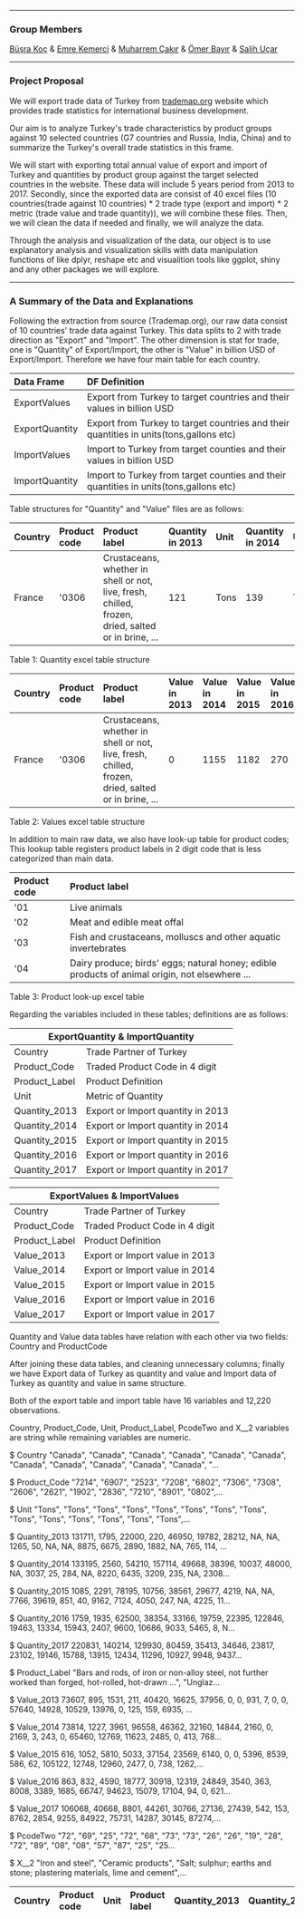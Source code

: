﻿***
### Group Members
[Büşra Koç](https://mef-bda503.github.io/pj18-busraakoc/) 	&	 [Emre Kemerci](https://mef-bda503.github.io/pj18-EmreKemerci/)		&	 [Muharrem Çakır](https://mef-bda503.github.io/pj18-muharremcakir81/)	&	[Ömer Bayır](https://mef-bda503.github.io/pj18-omerbayir/) 	&	[Salih Uçar](https://mef-bda503.github.io/pj18-ucarsal/)

***
### Project Proposal
We will export trade data of Turkey from [trademap.org](https://www.trademap.org/) website which provides trade statistics for international business development.


Our aim is to analyze Turkey's trade characteristics by product groups against 10 selected countries (G7 countries and Russia, India, China) and to summarize the Turkey's overall trade statistics in this frame.


We will start with exporting total annual value of export and import of Turkey and quantities by product group against the target selected countries in the website. These data will include 5 years period from 2013 to 2017.
Secondly, since the exported data are consist of 40 excel files (10 countries(trade against 10 countries) * 2 trade type (export and import) * 2 metric (trade value and trade quantity)), we will combine these files.
Then, we will clean the data if needed and finally, we will analyze the data.


Through the analysis and visualization of the data, our object is to use explanatory analysis and visualization skills with data manipulation functions of like dplyr, reshape etc and visualition tools like ggplot, shiny and any other packages we will explore.

***
### A Summary of the Data and Explanations       
Following the extraction from source (Trademap.org), our raw data consist of 10 countries' trade data against Turkey. This data splits to 2 with trade direction as "Export" and "Import". The other dimension is stat for trade, one is "Quantity" of Export/Import, the other is "Value" in billion USD of Export/Import. Therefore we have four main table for each country.


<table>
<thead>
<tr class="header">
<th align="left">Data Frame</th>
<th align="left">DF Definition</th>
</tr>
</thead>

<tbody>
<tr class="odd">
<td align="left">ExportValues</td>
<td align="left">Export from Turkey to target countries and their values in billion USD</td>
</tr>
<tr class="odd">
<td align="left">ExportQuantity</td>
<td align="left">Export from Turkey to target countries and their quantities in units(tons,gallons etc)</td>
</tr>
<tr class="odd">
<td align="left">ImportValues</td>
<td align="left">Import to Turkey from target counties and their values in billion USD</td>
</tr>
<tr class="odd">
<td align="left">ImportQuantity</td>
<td align="left">Import to Turkey from target counties and their quantities in units(tons,gallons etc)</td>
</tr>
  
</tbody>
</table> 


Table structures for "Quantity" and "Value" files are as follows:


<table>
<thead>
<tr class="header">
<th align="left">Country</th>
<th align="left">Product code</th>
<th align="left">Product label</th>
<th align="left">Quantity in 2013</th>
<th align="left">Unit</th>
<th align="left">Quantity in 2014</th>
<th align="left">Unit</th>
<th align="left">Quantity in 2015</th>
<th align="left">Unit</th>
<th align="left">Quantity in 2016</th>
<th align="left">Unit</th>
<th align="left">Quantity in 2017</th>
<th align="left">Unit</th>
</tr>
</thead>

<tbody>
<tr class="odd">
<td align="left">France</td>
<td align="left">'0306</td>
<td align="left">Crustaceans, whether in shell or not, live, fresh, chilled, frozen, dried, salted or in brine, ...</td>
<td align="left">121</td>
<td align="left">Tons</td>
<td align="left">139</td>
<td align="left">Tons</td>
<td align="left">22</td>
<td align="left">Tons</td>
<td align="left">24</td>
<td align="left">Tons</td>

</tr>
</tbody>
</table>
			 	 		 	 
Table 1: Quantity excel table structure

<table>
<thead>
<tr class="header">
<th align="left">Country</th>
<th align="left">Product code</th>
<th align="left">Product label</th>
<th align="left">Value in 2013</th>
<th align="left">Value in 2014</th>
<th align="left">Value in 2015</th>
<th align="left">Value in 2016</th>
<th align="left">Value in 2017</th>
</tr>
</thead>

<tbody>
<tr class="odd">
<td align="left">France</td>
<td align="left">'0306</td>
<td align="left">Crustaceans, whether in shell or not, live, fresh, chilled, frozen, dried, salted or in brine, ...</td>
<td align="left">0</td>
<td align="left">1155</td>
<td align="left">1182</td>
<td align="left">270</td>
<td align="left">0</td>
</tr>
</tbody>
</table>

Table 2: Values excel table structure

In addition to main raw data, we also have look-up table for product codes; This lookup table registers product labels in 2 digit code that is less categorized than main data.

<table>
<thead>
<tr class="header">
<th align="left">Product code</th>
<th align="left">Product label</th>
</tr>
</thead>

<tbody>
<tr class="odd">
<td align="left">'01</td>
<td align="left">Live animals</td>
</tr>
<tr class="odd">
<td align="left">'02</td>
<td align="left">Meat and edible meat offal</td>
</tr>
<tr class="odd">
<td align="left">'03</td>
<td align="left">Fish and crustaceans, molluscs and other aquatic invertebrates</td>
</tr>
<tr class="odd">
<td align="left">'04</td>
<td align="left">Dairy produce; birds' eggs; natural honey; edible products of animal origin, not elsewhere ...</td>
</tr>
  
</tbody>
</table>

Table 3: Product look-up excel table


Regarding the variables included in these tables; definitions are as follows:  

<table>
<thead>
<tr class="header">
<th align="center" colspan="2">ExportQuantity & ImportQuantity</th>
</tr>
</thead>
<tbody>
<tr class="odd">
<td align="left">Country</td>
<td align="left">Trade Partner of Turkey</td>
</tr>
<tr class="odd">
<td align="left">Product_Code</td>
<td align="left">Traded Product Code in 4 digit</td>
</tr>
<tr class="odd">
<td align="left">Product_Label</td>
<td align="left">Product Definition</td>
</tr>  
<tr class="odd">
<td align="left">Unit</td>
<td align="left">Metric of Quantity</td>
</tr>
<tr class="odd">
<td align="left">Quantity_2013</td>
<td align="left">Export or Import quantity in 2013</td>
</tr>
<tr class="odd">
<td align="left">Quantity_2014</td>
<td align="left">Export or Import quantity in 2014</td>
</tr>
<tr class="odd">
<td align="left">Quantity_2015</td>
<td align="left">Export or Import quantity in 2015</td>
</tr>
<tr class="odd">
<td align="left">Quantity_2016</td>
<td align="left">Export or Import quantity in 2016</td>
</tr>
<tr class="odd">
<td align="left">Quantity_2017</td>
<td align="left">Export or Import quantity in 2017</td>
</tr>  
</tbody>
</table>



<table>
<thead>
<tr class="header">
<th align="center" colspan="2">ExportValues & ImportValues</th>
</tr>
</thead>
<tbody>
<tr class="odd">
<td align="left">Country</td>
<td align="left">Trade Partner of Turkey</td>
</tr>
<tr class="odd">
<td align="left">Product_Code</td>
<td align="left">Traded Product Code in 4 digit</td>
</tr>
<tr class="odd">
<td align="left">Product_Label</td>
<td align="left">Product Definition</td>
</tr>  
<tr class="odd">
<td align="left">Value_2013</td>
<td align="left">Export or Import value in 2013</td>
</tr>
<tr class="odd">
<td align="left">Value_2014</td>
<td align="left">Export or Import value in 2014</td>
</tr>
<tr class="odd">
<td align="left">Value_2015</td>
<td align="left">Export or Import value in 2015</td>
</tr>
<tr class="odd">
<td align="left">Value_2016</td>
<td align="left">Export or Import value in 2016</td>
</tr>
<tr class="odd">
<td align="left">Value_2017</td>
<td align="left">Export or Import value in 2017</td>
</tr>
</tbody>
</table>


Quantity and Value data tables have relation with each other via two fields: Country and ProductCode


After joining these data tables, and cleaning unnecessary columns; finally we have Export data of Turkey as quantity and value and Import data of Turkey as quantity and value in same structure. 


<table>
<thead>
<tr class="header">
<th align="left">Country</th>
<th align="left">Product code</th>
<th align="left">Unit</th>
<th align="left">Product label</th>
<th align="left">Quantity_2013</th>
<th align="left">Quantity_2014</th>
<th align="left">Quantity_2015</th>
<th align="left">Quantity_2016</th>
<th align="left">Quantity_2017</th>
<th align="left">Product_Label</th>
<th align="left">Value_2013</th>
<th align="left">Value_2014</th>
<th align="left">Value_2015</th>
<th align="left">Value_2016</th>
<th align="left">Value_2017</th>
<th align="left">PcodeTwo</th>
<th align="left">X__2</th>
</tr>
</thead>



Both of the export table and import table have 16 variables and 12,220 observations.


Country, Product_Code, Unit, Product_Label, PcodeTwo and X__2 variables are string while remaining variables are numeric.



$ Country       <chr> "Canada", "Canada", "Canada", "Canada", "Canada", "Canada", "Canada", "Canada", "Canada", "Canada", "Canada", "...

$ Product_Code  <chr> "7214", "6907", "2523", "7208", "6802", "7306", "7308", "2606", "2621", "1902", "2836", "7210", "8901", "0802",...

$ Unit          <chr> "Tons", "Tons", "Tons", "Tons", "Tons", "Tons", "Tons", "Tons", "Tons", "Tons", "Tons", "Tons", "Tons", "Tons",...

$ Quantity_2013 <dbl> 131711, 1795, 22000, 220, 46950, 19782, 28212, NA, NA, 1265, 50, NA, NA, 8875, 6675, 2890, 1882, NA, 765, 114, ...

$ Quantity_2014 <dbl> 133195, 2560, 54210, 157114, 49668, 38396, 10037, 48000, NA, 3037, 25, 284, NA, 8220, 6435, 3209, 235, NA, 2308...

$ Quantity_2015 <dbl> 1085, 2291, 78195, 10756, 38561, 29677, 4219, NA, NA, 7766, 39619, 851, 40, 9162, 7124, 4050, 247, NA, 4225, 11...

$ Quantity_2016 <dbl> 1759, 1935, 62500, 38354, 33166, 19759, 22395, 122846, 19463, 13334, 15943, 2407, 9600, 10686, 9033, 5465, 8, N...

$ Quantity_2017 <dbl> 220831, 140214, 129930, 80459, 35413, 34646, 23817, 23102, 19146, 15788, 13915, 12434, 11296, 10927, 9948, 9437...

$ Product_Label <chr> "Bars and rods, of iron or non-alloy steel, not further worked than forged, hot-rolled, hot-drawn ...", "Unglaz...

$ Value_2013    <dbl> 73607, 895, 1531, 211, 40420, 16625, 37956, 0, 0, 931, 7, 0, 0, 57640, 14928, 10529, 13976, 0, 125, 159, 6935, ...

$ Value_2014    <dbl> 73814, 1227, 3961, 96558, 46362, 32160, 14844, 2160, 0, 2169, 3, 243, 0, 65460, 12769, 11623, 2485, 0, 413, 768...

$ Value_2015    <dbl> 616, 1052, 5810, 5033, 37154, 23569, 6140, 0, 0, 5396, 8539, 586, 62, 105122, 12748, 12960, 2477, 0, 738, 1262,...

$ Value_2016    <dbl> 863, 832, 4590, 18777, 30918, 12319, 24849, 3540, 363, 8008, 3389, 1685, 66747, 94623, 15079, 17104, 94, 0, 621...

$ Value_2017    <dbl> 106068, 40668, 8801, 44261, 30766, 27136, 27439, 542, 153, 8762, 2854, 9255, 84922, 75731, 14287, 30145, 87274,...

$ PcodeTwo      <chr> "72", "69", "25", "72", "68", "73", "73", "26", "26", "19", "28", "72", "89", "08", "08", "57", "87", "25", "25...

$ X__2          <chr> "Iron and steel", "Ceramic products", "Salt; sulphur; earths and stone; plastering materials, lime and cement",...
 
 

